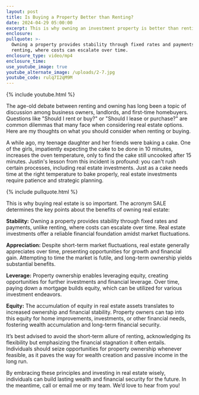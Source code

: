 ```yaml
---
layout: post
title: Is Buying a Property Better than Renting?
date: 2024-04-29 05:00:00
excerpt: This is why owning an investment property is better than renting.
enclosure:
pullquote: >-
  Owning a property provides stability through fixed rates and payments, unlike
  renting, where costs can escalate over time.
enclosure_type: video/mp4
enclosure_time:
use_youtube_image: true
youtube_alternate_image: /uploads/2-7.jpg
youtube_code: rulq7I2qM9M
---
```

{% include youtube.html %}

The age-old debate between renting and owning has long been a topic of discussion among business owners, landlords, and first-time homebuyers. Questions like "Should I rent or buy?" or "Should I lease or purchase?" are common dilemmas that many face when considering real estate options. Here are my thoughts on what you should consider when renting or buying.

A while ago, my teenage daughter and her friends were baking a cake. One of the girls, impatiently expecting the cake to be done in 10 minutes, increases the oven temperature, only to find the cake still uncooked after 15 minutes. Justin's lesson from this incident is profound: you can't rush certain processes, including real estate investments. Just as a cake needs time at the right temperature to bake properly, real estate investments require patience and strategic planning.

{% include pullquote.html %}

This is why buying real estate is so important. The acronym SALE determines the key points about the benefits of owning real estate:

**Stability:** Owning a property provides stability through fixed rates and payments, unlike renting, where costs can escalate over time. Real estate investments offer a reliable financial foundation amidst market fluctuations.

**Appreciation:** Despite short-term market fluctuations, real estate generally appreciates over time, presenting opportunities for growth and financial gain. Attempting to time the market is futile, and long-term ownership yields substantial benefits.

**Leverage:** Property ownership enables leveraging equity, creating opportunities for further investments and financial leverage. Over time, paying down a mortgage builds equity, which can be utilized for various investment endeavors.

**Equity:** The accumulation of equity in real estate assets translates to increased ownership and financial stability. Property owners can tap into this equity for home improvements, investments, or other financial needs, fostering wealth accumulation and long-term financial security.

It’s best advised to avoid  the short-term allure of renting, acknowledging its flexibility but emphasizing the financial stagnation it often entails. Individuals should seize opportunities for property ownership whenever feasible, as it paves the way for wealth creation and passive income in the long run.

By embracing these principles and investing in real estate wisely, individuals can build lasting wealth and financial security for the future. In the meantime, call or email me or my team. We’d love to hear from you!
